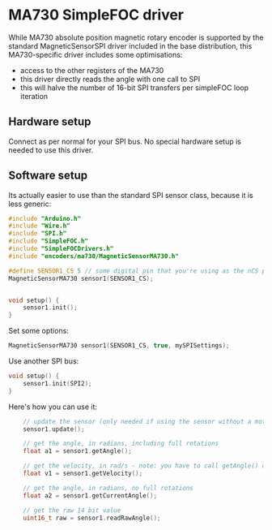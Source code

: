# MA730 SimpleFOC driver

While MA730 absolute position magnetic rotary encoder is supported by the standard MagneticSensorSPI driver included in the base distribution, this MA730-specific driver includes some optimisations:

- access to the other registers of the MA730
- this driver directly reads the angle with one call to SPI
- this will halve the number of 16-bit SPI transfers per simpleFOC loop iteration


## Hardware setup

Connect as per normal for your SPI bus. No special hardware setup is needed to use this driver.

## Software setup

Its actually easier to use than the standard SPI sensor class, because it is less generic:

```c++
#include "Arduino.h"
#include "Wire.h"
#include "SPI.h"
#include "SimpleFOC.h"
#include "SimpleFOCDrivers.h"
#include "encoders/ma730/MagneticSensorMA730.h"

#define SENSOR1_CS 5 // some digital pin that you're using as the nCS pin
MagneticSensorMA730 sensor1(SENSOR1_CS);


void setup() {
    sensor1.init();
}
```

Set some options:

```c++
MagneticSensorMA730 sensor1(SENSOR1_CS, true, mySPISettings);
```

Use another SPI bus:

```c++
void setup() {
    sensor1.init(SPI2);
}
```

Here's how you can use it:

```c++
    // update the sensor (only needed if using the sensor without a motor)
    sensor1.update();

    // get the angle, in radians, including full rotations
    float a1 = sensor1.getAngle();

    // get the velocity, in rad/s - note: you have to call getAngle() on a regular basis for it to work
    float v1 = sensor1.getVelocity();

    // get the angle, in radians, no full rotations
    float a2 = sensor1.getCurrentAngle();

    // get the raw 14 bit value
    uint16_t raw = sensor1.readRawAngle();
```
